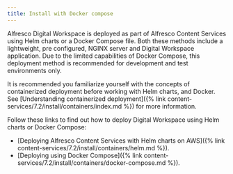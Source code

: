 ```yaml
---
title: Install with Docker compose
---
```


Alfresco Digital Workspace is deployed as part of Alfresco Content Services using Helm charts or a Docker Compose file. Both these methods include a lightweight, pre configured, NGINX server and Digital Workspace application. Due to the limited capabilities of Docker Compose, this deployment method is recommended for development and test environments only.

It is recommended you familiarize yourself with the concepts of containerized deployment before working with Helm charts, and Docker. See [Understanding containerized deployment]({% link content-services/7.2/install/containers/index.md %}) for more information.

Follow these links to find out how to deploy Digital Workspace using Helm charts or Docker Compose:

* [Deploying Alfresco Content Services with Helm charts on AWS]({% link content-services/7.2/install/containers/helm.md %}).
* [Deploying using Docker Compose]({% link content-services/7.2/install/containers/docker-compose.md %}).
